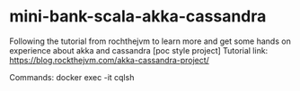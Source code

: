# mini-bank-scala-akka-cassandra

Following the tutorial from rochthejvm to learn more and get some hands on experience about akka and cassandra [poc style project]
Tutorial link: https://blog.rockthejvm.com/akka-cassandra-project/

Commands:
docker exec -it <container-name> cqlsh



